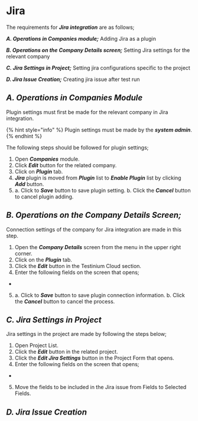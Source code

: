 # Jira

The requirements for _**Jira integration**_ are as follows;

_**A. Operations in Companies module;**_ Adding Jira as a plugin

_**B. Operations on the Company Details screen;**_ Setting Jira settings for the relevant company

_**C. Jira Settings in Project;**_ Setting jira configurations specific to the project

_**D. Jira Issue Creation;**_ Creating jira issue after test run



## _**A. Operations in Companies Module**_

Plugin settings must first be made for the relevant company in Jira integration.

{% hint style="info" %}
Plugin settings must be made by the _**system admin**_.
{% endhint %}

The following steps should be followed for plugin settings;

1. Open _**Companies**_ module.
2. Click _**Edit**_ button for the related company.
3. Click on _**Plugin**_ tab.
4. _**Jira**_ plugin is moved from _**Plugin**_ list to _**Enable Plugin**_ list by clicking _**Add**_ button.
5. a. Click to _**Save**_ button to save plugin setting.                                                                                b. Click the _**Cancel**_ button to cancel plugin adding.



## _**B. Operations on the Company Details Screen;**_&#x20;

Connection settings of the company for Jira integration are made in this step.

1. Open the _**Company Details**_ screen from the menu in the upper right corner.
2. Click on the _**Plugin**_ tab.
3. Click the _**Edit**_ button in the Testinium Cloud section.
4. Enter the following fields on the screen that opens;

*

5. a. Click to _**Save**_ button to save plugin connection information.                                                                                b. Click the _**Cancel**_ button to cancel the process.

## _**C. Jira Settings in Project**_

Jira settings in the project are made by following the steps below;

1. Open Project List.
2. Click the _**Edit**_ button in the related project.
3. Click the _**Edit Jira Settings**_ button in the Project Form that opens.
4. Enter the following fields on the screen that opens;

*

5. Move the fields to be included in the Jira issue from Fields to Selected Fields.

## _**D. Jira Issue Creation**_

